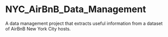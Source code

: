 # NYC_AirBnB_Data_Management
A data management project that extracts useful information from a dataset of AirBnB New York City hosts.
